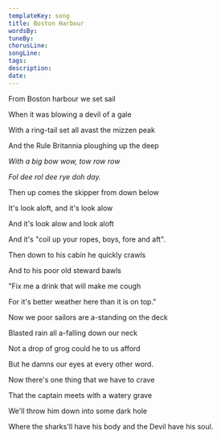```yaml
---
templateKey: song
title: Boston Harbour  
wordsBy:
tuneBy:
chorusLine:
songLine:
tags:
description:
date:
---
```

From Boston harbour we set sail

When it was blowing a devil of a gale

With a ring-tail set all avast the mizzen peak

And the Rule Britannia ploughing up the deep

*With a big bow wow, tow row row*

*Fol dee rol dee rye doh day.*

Then up comes the skipper from down below

It\'s look aloft, and it\'s look alow

And it\'s look alow and look aloft

And it\'s \"coil up your ropes, boys, fore and aft\".

Then down to his cabin he quickly crawls

And to his poor old steward bawls

\"Fix me a drink that will make me cough

For it\'s better weather here than it is on top.\"

Now we poor sailors are a-standing on the deck

Blasted rain all a-falling down our neck

Not a drop of grog could he to us afford

But he damns our eyes at every other word.

Now there\'s one thing that we have to crave

That the captain meets with a watery grave

We\'ll throw him down into some dark hole

Where the sharks\'ll have his body and the Devil have his soul.
